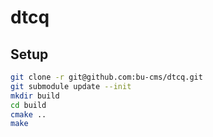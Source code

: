 # dtcq

## Setup
```bash
git clone -r git@github.com:bu-cms/dtcq.git
git submodule update --init
mkdir build
cd build
cmake ..
make
```

